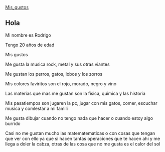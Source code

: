 
[Mis_gustos](./Mis_[gustos.md)

## Hola

Mi nombre es Rodrigo

Tengo 20 años de edad

Mis gustos

Me gusta la musica rock, metal y sus otras viantes

Me gustan los perros, gatos, lobos y los zorros

Mis colores faviritos  son el rojo, morado, negro y vino 

Las materias que mas me gustan son la fisica, quimica y las historia

Mis pasatiempos son jugaren la pc, jugar con mis gatos, comer, escuchar musica y comlestar a mi famili

Me gusta dibujar cuando no tengo nada que hacer o cuando estoy algo burrido

Casi no me gustan mucho las matematematicas o con cosas que tengan que ver con ello ya que si hacen tantas operaciones que te hacen ahi y me llega a doler la cabza, otras de las cosa que no me gusta es el calor del sol

